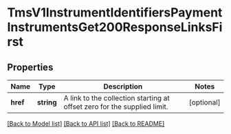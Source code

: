 # TmsV1InstrumentIdentifiersPaymentInstrumentsGet200ResponseLinksFirst

## Properties
Name | Type | Description | Notes
------------ | ------------- | ------------- | -------------
**href** | **string** | A link to the collection starting at offset zero for the supplied limit. | [optional] 

[[Back to Model list]](../README.md#documentation-for-models) [[Back to API list]](../README.md#documentation-for-api-endpoints) [[Back to README]](../README.md)


